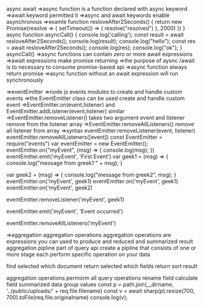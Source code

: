 async await
=>async function is a function declared with async keyword
=>await keyword permitted it
=>async and await keywords enable asynchronous
=>examle 
function resloveAfter2Seconds() {
    return new Promise(resolve => {
        setTimeout(() => {
            resolve("resolved")
        }, 2000)
    })
}
async function asyncCall() {
    console.log('calling');
    const result = await resloveAfter2Seconds();
    console.log(result);
    console.log("hello");
    const res = await resloveAfter2Seconds();
    console.log(res);
    console.log("ok");
}
asyncCall()
=>async functions can contain zero or more await expressions
=>await expressions make promise returning 
=>the purpose of aysnc /await is to necessary to consume promise-based api
=>async function always return promise
=>async function without an await expression will run synchronously

=>eventEmitter
=>node js events modules to create and handle custom events
=>the EventEmitter class can be used create and handle custom event
=>EventEmitter.on(event,listener) and EventEmitter.addListener(event,listener) similar
=>EventEmitter.removeListener() takes two argument event and listener remove from the listener array
=>EventEmitter.removeAllListeners() remove all listener from array
=>syntax
eventEmitter.removeListener(event, listener)
eventEmitter.removeAllListeners([event]) 
const EventEmitter = require("events")
var eventEmitter = new EventEmitter();
eventEmitter.on("myEvent", (msg) => {
    console.log(msg);
})
eventEmitter.emit('myEvent', 'First Event')
var geek1 = (msg) => {
    console.log("message from greek1 " + msg);
}

var geek2 = (msg) => {
    console.log("message from greek2", msg);
}
eventEmitter.on('myEvent', geek1)
eventEmitter.on('myEvent', geek1)
eventEmitter.on('myEvent', geek2)

eventEmitter.removeListener('myEvent', geek1)

eventEmitter.emit('myEvent', 'Event occurred')

eventEmitter.removeAllListeners('myEvent')

=>aggregation
aggregation operations
aggregation operations are expressions you can used to produce and reduced and summarized result
aggregation pipline part of query api
create a pipline that consists of one or more stage 
each perform specific operation on your data

find
selected which document return
selected which fields return
sort result

aggregation operations
permorm all query operations
rename field
calculate field
summarized data
group values
 const p = path.join(__dirname, '../public/uploads/' + req.file.filename)
        const v = await sharp(p).resize(700, 700).toFile(req.file.originalname)
        console.log(v);